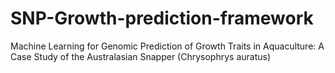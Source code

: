 # SNP-Growth-prediction-framework
Machine Learning for Genomic Prediction of Growth Traits in Aquaculture: A Case Study of the Australasian Snapper (Chrysophrys auratus) 
